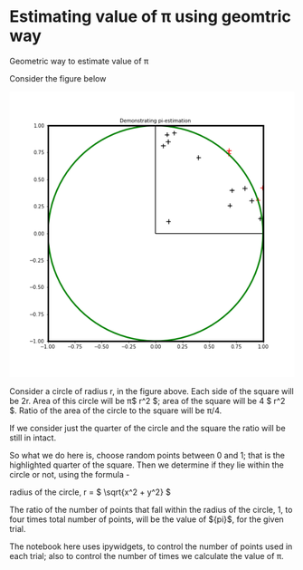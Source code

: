 # Estimating value of π using geomtric way
Geometric way to estimate value of π

Consider the figure below

![demonstrating_pi](images/idea.png)

Consider a circle of radius r, in the figure above. Each side of the square will be 2r. Area of this circle will be  π$  r^2 $; area of the square will be 4 $ r^2 $. Ratio of the area of the circle to the square will be π/4.

If we consider just the quarter of the circle and the square the ratio will be still in intact.

So what we do here is, choose random points between 0 and 1; that is the highlighted quarter of the square. Then we determine if they lie within the circle or not, using the formula -

radius of the circle, r = $ \sqrt{x^2 + y^2} $

The ratio of the number of points that fall within the radius of the circle, 1, to four times total number of points, will be the value of $\{pi}$, for the given trial.

The notebook here uses ipywidgets, to control the number of points used in each trial; also to control the number of times we calculate the value of π.
